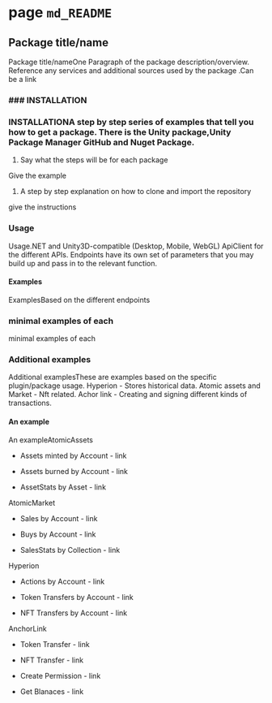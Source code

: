 # page `md_README` 

## Package title/name
Package title/nameOne Paragraph of the package description/overview. Reference any services and additional sources used by the package .Can be a link

### ### INSTALLATION
### INSTALLATIONA step by step series of examples that tell you how to get a package. There is the Unity package,Unity Package Manager GitHub and Nuget Package.

1. Say what the steps will be for each package

Give the example

1. A step by step explanation on how to clone and import the repository

give the instructions

### Usage
Usage.NET and Unity3D-compatible (Desktop, Mobile, WebGL) ApiClient for the different APIs. Endpoints have its own set of parameters that you may build up and pass in to the relevant function.

#### Examples
ExamplesBased on the different endpoints

### minimal examples of each
minimal examples of each

### Additional examples
Additional examplesThese are examples based on the specific plugin/package usage. Hyperion - Stores historical data. Atomic assets and Market - Nft related. Achor link - Creating and signing different kinds of transactions. <br/>

#### An example
An exampleAtomicAssets

* Assets minted by Account - link

* Assets burned by Account - link

* AssetStats by Asset - link

AtomicMarket

* Sales by Account - link

* Buys by Account - link

* SalesStats by Collection - link

Hyperion

* Actions by Account - link

* Token Transfers by Account - link

* NFT Transfers by Account - link

AnchorLink

* Token Transfer - link

* NFT Transfer - link

* Create Permission - link

* Get Blanaces - link

